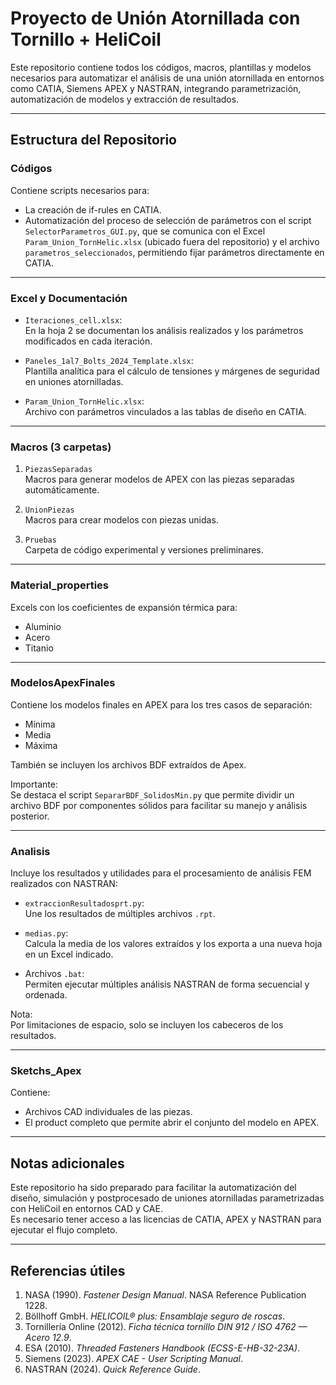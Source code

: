 # Proyecto de Unión Atornillada con Tornillo + HeliCoil

Este repositorio contiene todos los códigos, macros, plantillas y modelos necesarios para automatizar el análisis de una unión atornillada en entornos como CATIA, Siemens APEX y NASTRAN, integrando parametrización, automatización de modelos y extracción de resultados.

---

## Estructura del Repositorio

### Códigos
Contiene scripts necesarios para:
- La creación de if-rules en CATIA.
- Automatización del proceso de selección de parámetros con el script `SelectorParametros_GUI.py`, que se comunica con el Excel `Param_Union_TornHelic.xlsx` (ubicado fuera del repositorio) y el archivo `parametros_seleccionados`, permitiendo fijar parámetros directamente en CATIA.

---

### Excel y Documentación
- `Iteraciones_cell.xlsx`:  
  En la hoja 2 se documentan los análisis realizados y los parámetros modificados en cada iteración.
  
- `Paneles_1al7_Bolts_2024_Template.xlsx`:  
  Plantilla analítica para el cálculo de tensiones y márgenes de seguridad en uniones atornilladas.

- `Param_Union_TornHelic.xlsx`:  
  Archivo con parámetros vinculados a las tablas de diseño en CATIA.

---

### Macros (3 carpetas)

1. `PiezasSeparadas`  
   Macros para generar modelos de APEX con las piezas separadas automáticamente.

2. `UnionPiezas`  
   Macros para crear modelos con piezas unidas.

3. `Pruebas`  
   Carpeta de código experimental y versiones preliminares.

---

### Material_properties
Excels con los coeficientes de expansión térmica para:
- Aluminio
- Acero
- Titanio

---

### ModelosApexFinales
Contiene los modelos finales en APEX para los tres casos de separación:
- Mínima
- Media
- Máxima

También se incluyen los archivos BDF extraídos de Apex.

Importante:  
Se destaca el script `SepararBDF_SolidosMin.py` que permite dividir un archivo BDF por componentes sólidos para facilitar su manejo y análisis posterior.

---

### Analisis
Incluye los resultados y utilidades para el procesamiento de análisis FEM realizados con NASTRAN:

- `extraccionResultadosprt.py`:  
  Une los resultados de múltiples archivos `.rpt`.

- `medias.py`:  
  Calcula la media de los valores extraídos y los exporta a una nueva hoja en un Excel indicado.

- Archivos `.bat`:  
  Permiten ejecutar múltiples análisis NASTRAN de forma secuencial y ordenada.

Nota:  
Por limitaciones de espacio, solo se incluyen los cabeceros de los resultados.

---

### Sketchs_Apex
Contiene:
- Archivos CAD individuales de las piezas.
- El product completo que permite abrir el conjunto del modelo en APEX.

---

## Notas adicionales

Este repositorio ha sido preparado para facilitar la automatización del diseño, simulación y postprocesado de uniones atornilladas parametrizadas con HeliCoil en entornos CAD y CAE.  
Es necesario tener acceso a las licencias de CATIA, APEX y NASTRAN para ejecutar el flujo completo.

---

## Referencias útiles

1. NASA (1990). *Fastener Design Manual*. NASA Reference Publication 1228.  
2. Böllhoff GmbH. *HELICOIL® plus: Ensamblaje seguro de roscas*.  
3. Tornillería Online (2012). *Ficha técnica tornillo DIN 912 / ISO 4762 — Acero 12.9*.  
4. ESA (2010). *Threaded Fasteners Handbook (ECSS-E-HB-32-23A)*.  
5. Siemens (2023). *APEX CAE - User Scripting Manual*.  
6. NASTRAN (2024). *Quick Reference Guide*.
